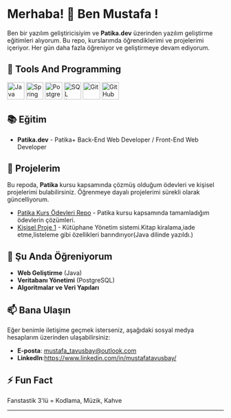 # Merhaba! 👋 Ben Mustafa !

Ben bir yazılım geliştiricisiyim ve **Patika.dev** üzerinden yazılım geliştirme eğitimleri alıyorum. Bu repo, kurslarımda öğrendiklerimi ve projelerimi içeriyor. Her gün daha fazla öğreniyor ve geliştirmeye devam ediyorum.

## 🚀 Tools And Programming

<p>
  <img src="https://cdn.jsdelivr.net/gh/devicons/devicon/icons/java/java-original.svg" width="40" alt="Java"/>
  <img src="https://cdn.jsdelivr.net/gh/devicons/devicon/icons/spring/spring-original.svg" width="40" alt="Spring Boot"/>
  <img src="https://cdn.jsdelivr.net/gh/devicons/devicon/icons/postgresql/postgresql-original.svg" width="40" alt="PostgreSQL"/>
  <img src="https://cdn.jsdelivr.net/gh/devicons/devicon/icons/mysql/mysql-original.svg" width="40" alt="SQL (MySQL)"/>
  <img src="https://cdn.jsdelivr.net/gh/devicons/devicon/icons/git/git-original.svg" width="40" alt="Git"/>
  <img src="https://cdn.jsdelivr.net/gh/devicons/devicon/icons/github/github-original.svg" width="40" alt="GitHub"/>
</p>


## 📚 Eğitim

- **Patika.dev** -  Patika+ Back-End Web Developer / Front-End Web Developer

## 🔭 Projelerim

Bu repoda, **Patika** kursu kapsamında çözmüş olduğum ödevleri ve kişisel projelerimi bulabilirsiniz. Öğrenmeye dayalı projelerimi sürekli olarak güncelliyorum.

- [Patika Kurs Ödevleri Repo]([https://github.com/username/patika-kurs-odevleri](https://github.com/MustafaTvs51/Patika_Works)) - Patika kursu kapsamında tamamladığım ödevlerin çözümleri.
- [Kişisel Proje 1]([https://github.com/username/proje1](https://github.com/MustafaTvs51/Library_System-master)) - Kütüphane Yönetim sistemi.Kitap kiralama,iade etme,listeleme gibi özellikleri barındırıyor(Java dilinde yazıldı.)

## 🌱 Şu Anda Öğreniyorum

- **Web Geliştirme** (Java)
- **Veritabanı Yönetimi** (PostgreSQL)
- **Algoritmalar ve Veri Yapıları**

## 📫 Bana Ulaşın

Eğer benimle iletişime geçmek isterseniz, aşağıdaki sosyal medya hesaplarım üzerinden ulaşabilirsiniz:

- **E-posta**: mustafa_tavusbay@outlook.com
- **LinkedIn**:https://www.linkedin.com/in/mustafatavusbay/


## ⚡ Fun Fact

Fanstastik 3'lü = Kodlama, Müzik, Kahve

---
